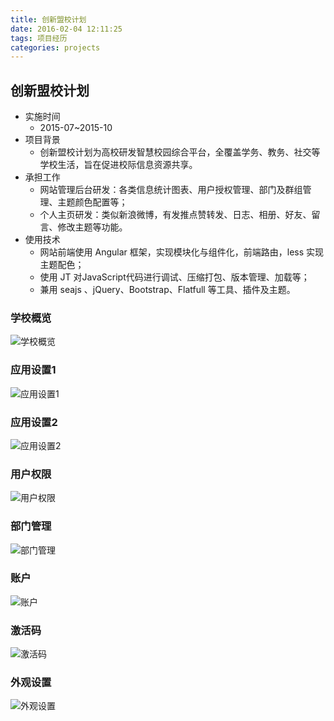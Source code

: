```yaml
---
title: 创新盟校计划
date: 2016-02-04 12:11:25
tags: 项目经历
categories: projects
---
```


## 创新盟校计划 
* 实施时间
	* 2015-07~2015-10
* 项目背景
	* 创新盟校计划为高校研发智慧校园综合平台，全覆盖学务、教务、社交等学校生活，旨在促进校际信息资源共享。
* 承担工作
	* 网站管理后台研发：各类信息统计图表、用户授权管理、部门及群组管理、主题颜色配置等；
	* 个人主页研发：类似新浪微博，有发推点赞转发、日志、相册、好友、留言、修改主题等功能。
* 使用技术
	* 网站前端使用 Angular 框架，实现模块化与组件化，前端路由，less 实现主题配色；
	* 使用 JT 对JavaScript代码进行调试、压缩打包、版本管理、加载等；
	* 兼用 seajs 、jQuery、Bootstrap、Flatfull 等工具、插件及主题。

### 学校概览
![学校概览](http://7xlak7.com1.z0.glb.clouddn.com/blog%2Fimages%2Fprojects%2Ftiup%2F1_school.jpg)


### 应用设置1
![应用设置1](http://7xlak7.com1.z0.glb.clouddn.com/blog%2Fimages%2Fprojects%2Ftiup%2F2_1application.jpg)


### 应用设置2
![应用设置2](http://7xlak7.com1.z0.glb.clouddn.com/blog%2Fimages%2Fprojects%2Ftiup%2F2_2application.jpg)


### 用户权限
![用户权限](http://7xlak7.com1.z0.glb.clouddn.com/blog%2Fimages%2Fprojects%2Ftiup%2F3_right.jpg)


### 部门管理
![部门管理](http://7xlak7.com1.z0.glb.clouddn.com/blog%2Fimages%2Fprojects%2Ftiup%2F4_department.jpg)


### 账户
![账户](http://7xlak7.com1.z0.glb.clouddn.com/blog%2Fimages%2Fprojects%2Ftiup%2F5_accout.jpg)


### 激活码
![激活码](http://7xlak7.com1.z0.glb.clouddn.com/blog%2Fimages%2Fprojects%2Ftiup%2F6_code.jpg)


### 外观设置
![外观设置](http://7xlak7.com1.z0.glb.clouddn.com/blog%2Fimages%2Fprojects%2Ftiup%2F7_setting.jpg)

